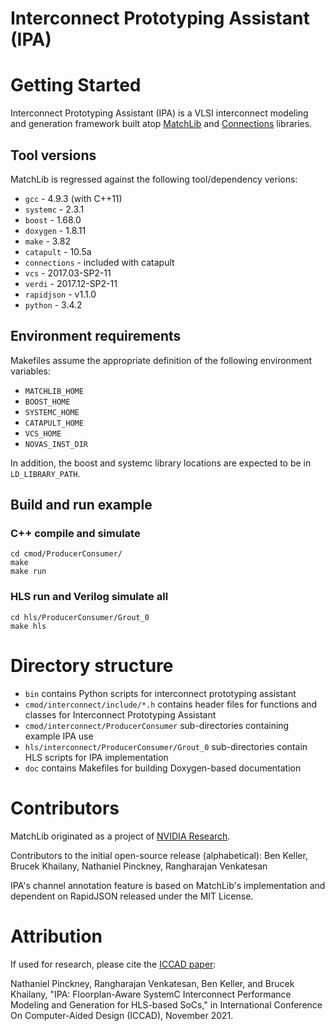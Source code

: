 Interconnect Prototyping Assistant (IPA)
========

# Getting Started

Interconnect Prototyping Assistant (IPA) is a VLSI interconnect modeling and generation framework built atop [MatchLib](https://github.com/NVlabs/matchlib) and [Connections](https://github.com/hlslibs/matchlib_connections) libraries.

## Tool versions

MatchLib is regressed against the following tool/dependency verions:

* `gcc` - 4.9.3 (with C++11)
* `systemc` - 2.3.1
* `boost` - 1.68.0
* `doxygen` - 1.8.11
* `make` - 3.82
* `catapult` - 10.5a
* `connections` - included with catapult
* `vcs` - 2017.03-SP2-11
* `verdi` - 2017.12-SP2-11
* `rapidjson` - v1.1.0
* `python` - 3.4.2

## Environment requirements

Makefiles assume the appropriate definition of the following environment variables:

* `MATCHLIB_HOME`
* `BOOST_HOME`
* `SYSTEMC_HOME`
* `CATAPULT_HOME`
* `VCS_HOME`
* `NOVAS_INST_DIR`

In addition, the boost and systemc library locations are expected to be in `LD_LIBRARY_PATH`.

## Build and run example

### C++ compile and simulate
    cd cmod/ProducerConsumer/
    make
    make run 

### HLS run and Verilog simulate all
    cd hls/ProducerConsumer/Grout_0
    make hls

# Directory structure

* `bin` contains Python scripts for interconnect prototyping assistant
* `cmod/interconnect/include/*.h` contains header files for functions and classes for Interconnect Prototyping Assistant
* `cmod/interconnect/ProducerConsumer` sub-directories containing example IPA use
* `hls/interconnect/ProducerConsumer/Grout_0` sub-directories contain HLS scripts for IPA implementation
* `doc` contains Makefiles for building Doxygen-based documentation

# Contributors

MatchLib originated as a project of [NVIDIA Research](https://research.nvidia.com).

Contributors to the initial open-source release (alphabetical): Ben Keller, Brucek Khailany, Nathaniel Pinckney, Rangharajan Venkatesan

IPA's channel annotation feature is based on MatchLib's implementation and dependent on RapidJSON released under the MIT License. 

# Attribution

If used for research, please cite the [ICCAD paper](https://d1qx31qr3h6wln.cloudfront.net/publications/IPA_ICCAD_2021_Manuscript.pdf):

Nathaniel Pinckney, Rangharajan Venkatesan, Ben Keller, and Brucek Khailany, "IPA: Floorplan-Aware SystemC Interconnect Performance Modeling and Generation for HLS-based SoCs," in International Conference On Computer-Aided Design (ICCAD), November 2021.

